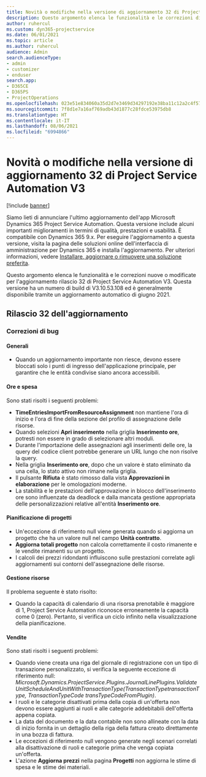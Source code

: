 ```yaml
---
title: Novità o modifiche nella versione di aggiornamento 32 di Project Service Automation V3
description: Questo argomento elenca le funzionalità e le correzioni disponibili nella versione di aggiornamento 32 di Project Service Automation V3.
author: ruhercul
ms.custom: dyn365-projectservice
ms.date: 06/01/2021
ms.topic: article
ms.author: ruhercul
audience: Admin
search.audienceType:
- admin
- customizer
- enduser
search.app:
- D365CE
- D365PS
- ProjectOperations
ms.openlocfilehash: 023e51e834060a35d2d7e3469d34297192e38ba11c12a2c4f57424213aba44ba
ms.sourcegitcommit: 7f8d1e7a16af769adb43d1877c28fdce53975db8
ms.translationtype: HT
ms.contentlocale: it-IT
ms.lasthandoff: 08/06/2021
ms.locfileid: "6994866"
---
```

# <a name="whats-new-or-changed-in-project-service-automation-update-release-32-v3"></a>Novità o modifiche nella versione di aggiornamento 32 di Project Service Automation V3

[!include [banner](../includes/psa-now-project-operations.md)]

Siamo lieti di annunciare l'ultimo aggiornamento dell'app Microsoft Dynamics 365 Project Service Automation. Questa versione include alcuni importanti miglioramenti in termini di qualità, prestazioni e usabilità. È compatibile con Dynamics 365 9.x. Per eseguire l'aggiornamento a questa versione, visita la pagina delle soluzioni online dell'interfaccia di amministrazione per Dynamics 365 e installa l'aggiornamento. Per ulteriori informazioni, vedere [Installare, aggiornare o rimuovere una soluzione preferita](/power-platform/admin/install-remove-preferred-solution).

Questo argomento elenca le funzionalità e le correzioni nuove o modificate per l'aggiornamento rilascio 32 di Project Service Automation V3. Questa versione ha un numero di build di V3.10.53.108 ed è generalmente disponibile tramite un aggiornamento automatico di giugno 2021.

## <a name="update-release-32"></a>Rilascio 32 dell'aggiornamento

### <a name="bug-fixes"></a>Correzioni di bug

#### <a name="general"></a>Generali

- Quando un aggiornamento importante non riesce, devono essere bloccati solo i punti di ingresso dell'applicazione principale, per garantire che le entità condivise siano ancora accessibili.

#### <a name="time-and-expense"></a>Ore e spesa

Sono stati risolti i seguenti problemi:

- **TimeEntriesImportFromResourceAssignment** non mantiene l'ora di inizio e l'ora di fine della sezione del profilo di assegnazione delle risorse.
- Quando selezioni **Apri inserimento** nella griglia **Inserimento ore**, potresti non essere in grado di selezionare altri moduli.
- Durante l'importazione delle assegnazioni agli inserimenti delle ore, la query del codice client potrebbe generare un URL lungo che non risolve la query.
- Nella griglia **Inserimento ore**, dopo che un valore è stato eliminato da una cella, lo stato attivo non rimane nella griglia.
- Il pulsante **Rifiuta** è stato rimosso dalla vista **Approvazioni in elaborazione** per le omologazioni moderne.
- La stabilità e le prestazioni dell'approvazione in blocco dell'inserimento ore sono influenzate da deadlock e dalla mancata gestione appropriata delle personalizzazioni relative all'entità **Inserimento ore**.

#### <a name="project-planning"></a>Pianificazione di progetti

- Un'eccezione di riferimento null viene generata quando si aggiorna un progetto che ha un valore null nel campo **Unità contratto**.
- **Aggiorna totali progetto** non calcola correttamente il costo rimanente e le vendite rimanenti su un progetto.
- I calcoli dei prezzi ridondanti influiscono sulle prestazioni correlate agli aggiornamenti sui contorni dell'assegnazione delle risorse.

#### <a name="resource-management"></a>Gestione risorse

Il problema seguente è stato risolto:

- Quando la capacità di calendario di una risorsa prenotabile è maggiore di 1, Project Service Automation riconosce erroneamente la capacità come 0 (zero). Pertanto, si verifica un ciclo infinito nella visualizzazione della pianificazione.

#### <a name="sales"></a>Vendite

Sono stati risolti i seguenti problemi:

- Quando viene creata una riga del giornale di registrazione con un tipo di transazione personalizzato, si verifica la seguente eccezione di riferimento null: *Microsoft.Dynamics.ProjectService.Plugins.JournalLinePlugins.ValidateUnitScheduleAndUnitWithTransactionType(TransactionTypetransactionType, TransactionTypeCode transTypeCodeFromPlugin)*.
- I ruoli e le categorie disattivati prima della copia di un'offerta non devono essere aggiunti ai ruoli e alle categorie addebitabili dell'offerta appena copiata.
- La data del documento e la data contabile non sono allineate con la data di inizio fornita in un dettaglio della riga della fattura creato direttamente in una bozza di fattura.
- Le eccezioni di riferimento null vengono generate negli scenari correlati alla disattivazione di ruoli e categorie prima che venga copiata un'offerta.
- L'azione **Aggiorna prezzi** nella pagina **Progetti** non aggiorna le stime di spesa e le stime dei materiali.
